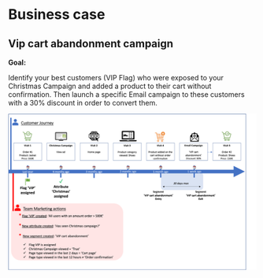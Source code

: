 # Business case

## Vip cart abandonment campaign

**Goal:**&#x20;

Identify your best customers (VIP Flag) who were exposed to your Christmas Campaign and added a product to their cart without confirmation. Then launch a specific Email campaign to these customers with a 30% discount in order to convert them.

![](<../../../.gitbook/assets/business case.png>)
